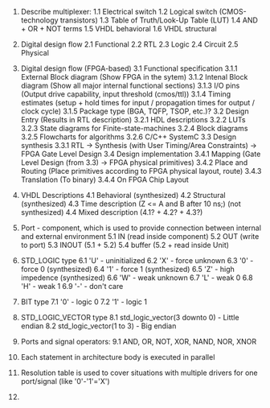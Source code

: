 1. Describe multiplexer:
	1.1 Electrical switch
	1.2 Logical switch (CMOS-technology transistors)
	1.3 Table of Truth/Look-Up Table (LUT)
	1.4 AND + OR + NOT terms
	1.5 VHDL behavioral
	1.6 VHDL structural

2. Digital design flow
	2.1 Functional 
	2.2 RTL
	2.3 Logic
	2.4 Circuit
	2.5 Physical

3. Digital design flow (FPGA-based)
	3.1 Functional specification
		3.1.1 External Block diagram (Show FPGA in the sytem)
		3.1.2 Intenal Block diagram (Show all major internal functional sections)
		3.1.3 I/O pins (Output drive capability, input threshold (cmos/ttl))
		3.1.4 Timing estimates (setup + hold times for input / propagation times for output / clock cycle)
		3.1.5 Package type (BGA, TQFP, TSOP, etc.)?
	3.2 Design Entry (Results in RTL description)
		3.2.1 HDL descriptions
		3.2.2 LUTs
		3.2.3 State diagrams for Finite-state-machines
		3.2.4 Block diagrams
		3.2.5 Flowcharts for algorithms
		3.2.6 C/C++ SystemC
	3.3 Design synthesis 
		3.3.1 RTL -> Synthesis (with User Timing/Area Constraints) -> FPGA Gate Level Design
	3.4 Design implementation
		3.4.1 Mapping (Gate Level Design (from 3.3) -> FPGA physical primitives)
		3.4.2 Place and Routing (Place primitives according to FPGA physical layout, route)
		3.4.3 Translation (To binary)
		3.4.4 On FPGA Chip Layout

4. VHDL Descriptions
	4.1 Behavioral (synthesized)
	4.2 Structural (synthesized)
	4.3 Time description (Z <= A and B after 10 ns;) (not synthesized)
	4.4 Mixed description (4.1? + 4.2? + 4.3?)

5. Port - component, which is used to provide connection between internal and external environment
	5.1 IN (read inside component)
	5.2 OUT (write to port)
	5.3 INOUT (5.1 + 5.2)
	5.4 buffer (5.2 + read inside Unit)

6. STD_LOGIC type 
	6.1 'U' - uninitialized
	6.2 'X' - force unknown 
	6.3 '0' - force 0 (synthesized)
	6.4 '1' - force 1 (synthesized)
	6.5 'Z' - high impedence (synthesized)
	6.6 'W' - weak unknown 
	6.7 'L' - weak 0
	6.8 'H' - weak 1
	6.9 '-' - don't care

7. BIT type
	7.1 '0' - logic 0
	7.2 '1' - logic 1

8. STD_LOGIC_VECTOR type
	8.1 std_logic_vector(3 downto 0) - Little endian
	8.2 std_logic_vector(1 to 3) - Big endian

9. Ports and signal operators:
	9.1 AND, OR, NOT, XOR, NAND, NOR, XNOR

10. Each statement in architecture body is executed in parallel

11. Resolution table is used to cover situations with multiple drivers for one port/signal (like '0'-'1'='X')

12. 
